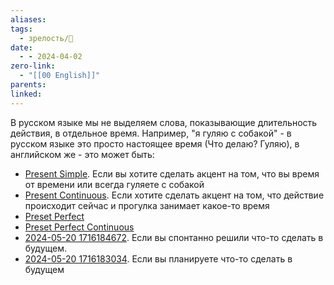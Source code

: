 ```yaml
---
aliases: 
tags:
  - зрелость/🌱
date:
  - - 2024-04-02
zero-link:
  - "[[00 English]]"
parents: 
linked:
---
```

В русском языке мы не выделяем слова, показывающие длительность действия, в отдельное время. Например, "я гуляю с собакой" - в русском языке это просто настоящее время (Что делаю? Гуляю), в английском же - это может быть:
- [Present Simple](Present%20Simple.md). Если вы хотите сделать акцент на том, что вы время от времени или всегда гуляете с собакой
- [Present Continuous](Present%20Continuous.md). Если хотите сделать акцент на том, что действие происходит сейчас и прогулка занимает какое-то время
- [Preset Perfect](Preset%20Perfect.md)
- [Preset Perfect Continuous](Preset%20Perfect%20Continuous.md)
- [2024-05-20 1716184672](2024-05-20%201716184672.md). Если вы спонтанно решили что-то сделать в будущем.
- [2024-05-20 1716183034](2024-05-20%201716183034.md). Если вы планируете что-то сделать в будущем